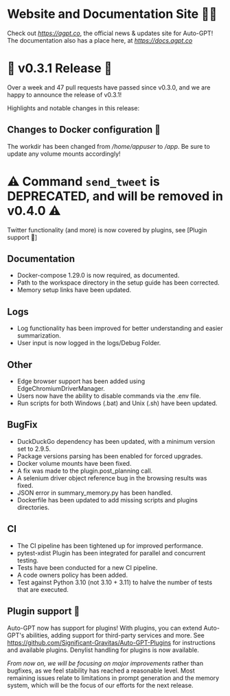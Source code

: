 # Website and Documentation Site 📰📖
Check out *https://agpt.co*, the official news & updates site for Auto-GPT!
The documentation also has a place here, at *https://docs.agpt.co*

# 🚀 v0.3.1 Release 🚀
Over a week and 47 pull requests have passed since v0.3.0, and we are happy to announce
the release of v0.3.1!

Highlights and notable changes in this release:

## Changes to Docker configuration 🐋
The workdir has been changed from */home/appuser* to */app*.
Be sure to update any volume mounts accordingly!

# ⚠️ Command `send_tweet` is DEPRECATED, and will be removed in v0.4.0 ⚠️
Twitter functionality (and more) is now covered by plugins, see [Plugin support 🔌]

## Documentation
- Docker-compose 1.29.0 is now required, as documented.
- Path to the workspace directory in the setup guide has been corrected.
- Memory setup links have been updated.

## Logs
- Log functionality has been improved for better understanding and easier summarization.
- User input is now logged in the logs/Debug Folder.

## Other 
- Edge browser support has been added using EdgeChromiumDriverManager.
- Users now have the ability to disable commands via the .env file.
- Run scripts for both Windows (.bat) and Unix (.sh) have been updated.

## BugFix
- DuckDuckGo dependency has been updated, with a minimum version set to 2.9.5.
- Package versions parsing has been enabled for forced upgrades.
- Docker volume mounts have been fixed.
- A fix was made to the plugin.post_planning call.
- A selenium driver object reference bug in the browsing results was fixed.
- JSON error in summary_memory.py has been handled.
- Dockerfile has been updated to add missing scripts and plugins directories.

## CI
- The CI pipeline has been tightened up for improved performance.
- pytest-xdist Plugin has been integrated for parallel and concurrent testing.
- Tests have been conducted for a new CI pipeline.
- A code owners policy has been added.
- Test against Python 3.10 (not 3.10 + 3.11) to halve the number of tests that are executed.

## Plugin support 🔌
Auto-GPT now has support for plugins! With plugins, you can extend Auto-GPT's abilities,
adding support for third-party services and more.
See https://github.com/Significant-Gravitas/Auto-GPT-Plugins for instructions and available plugins.
Denylist handling for plugins is now available.

*From now on, we will be focusing on major improvements* rather
than bugfixes, as we feel stability has reached a reasonable level. Most remaining
issues relate to limitations in prompt generation and the memory system, which will be
the focus of our efforts for the next release.

